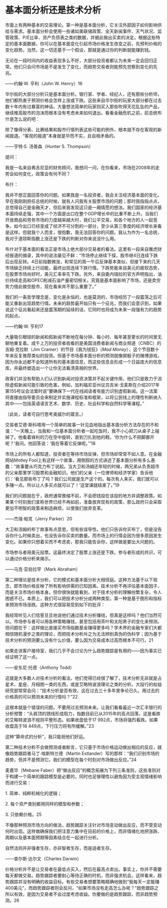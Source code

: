 # 基本面分析还是技术分析

市面上有两种基本的交易理论。第一种是基本面分析，它关注外部因子如何影响供给与需求。基本面分析会使用一些诸如美联储政策、全天新闻事件、天气状况、监管政策、P/E比率、资产负债表之类的数据，并据此做出买卖的决定。根据这些特定的基本面数据，你可以在基本面变化引起市场价格发生改变之前，先预判价格的变化趋势。当然，这一切还基于一个假设，那就是通过你的判断就能赚到钱。

无论在一段时间内的收益表现多么不好，大部分投资者都认为未来一定会回归正常。他们只会问市场是不是发生了变化，而趋势交易者则能预先觉察到变化的先兆。

——约翰·W. 亨利（John W. Henry）16

华尔街的大部分分析只是基本面分析。银行家、学者、经纪人，还有那些分析师，他们都热衷于预测价格会怎样上涨或下跌。这些来自华尔街的玩家大部分都在过去数十年内有过暴富的神话。大量想法简单的玩家则买入那些吹得天花乱坠的产品，继续推高股市的泡沫而根本没有考虑未来如何退出。看看金融危机之前，前总统布什是怎么说的吧：

除了像得分表、比赛结果和股市行情列表这些可能的例外，根本就不存在客观的新闻报道。“客观的报道”本身就是华而不实，且自相矛盾的。

——亨特·S. 汤普森（Hunter S. Thompson）

提问：

我是一名来自弗吉尼亚的财务顾问，我想问一问，在你看来，市场在2008年的走势会如何变化，政策会有何不同？

布什：

我并不想正面回答你的问题。如果我是一名投资者，我会关注经济基本面的变化。早在我刚刚担任总统的时候，就有人问我有关股票市场的问题；那时我指指点点，总觉得自己是金融天才，但后来我发现这只是一厢情愿的想法。我们国家的经济基本面持续走强，其中一个方面是出口在整个GDP增长中的比重不断上升。当我们开放商品和劳务市场的力度越来越大时，我们公平交易，和各个地方的人一起竞争。如今出口已经变成了经济不可分割的一部分，至少从第三季度的经济增长来看是这样。但就我个人而言，很抱歉，我无法回答你的问题。我认为作为一名总统，我对于道琼斯指数上涨还是下跌的判断对你来说没什么用。

布什对于基本面的看法正是市场上绝大部分交易者的看法。这里有一段来自雅虎财经报道的摘录，其中的说法屡见不鲜：“市场停止继续下探，股市继4日连续下跌后出现反转。4日前指数微涨，和常见的周一午后反弹基本类似，但接下来的几天市场缺乏持续上行动能，最终出现连续下跌行情。下跌势能来自美元的疲软态势，在股票市场尚好时，美元汇率率先下跌。另外，来自委内瑞拉的官方声明指出，油价持续走高和OPEC削减石油产量密切相关。究竟是基本面影响了市场，还是卖空势力借此做空股市，现在看来并不那么重要了。”

我们的一条哲学理念是，变化是永恒的，也是莫测的，市场经历了一段震荡之后可能又重新出现趋势行情。未来的趋势最开始只有一个征兆，而我们会意识到，如果说这个征兆看起来还是震荡期的延续的话，它同时也将成为未来一段强有力的趋势的起点。

——约翰·W. 亨利17

大量吸引眼球的新闻和假新闻不断地在每分钟、每小时、每年甚至更长的时间里无聊地重复着。成千上万的投资者收看的是美国消费者新闻与商业频道（CNBC）的吉姆·克拉默（Jim Cramer）的节目《我为钱狂》（_Mad Money_），这个节目数十年来反复推荐类似的投资。但基于市场基本面分析的预测就像掷骰子的赌博游戏，因为你永远都不会知道所有的基本面信息，而这些信息会形成一个日益庞大的信息库，并最终塑造出一个让你无法看清真相的世界。

政客们并没有帮助人们认识到新闻对投资决策并不起关键作用，他们只是致力于消除虚假新闻可能引致的危害。例如，加利福尼亚州议员吉米·戈麦斯在介绍2017年第155号议会法案时说“要确保下一代在线阅读者有能力识别虚假新闻。这一法案将直接由指导委员会来制定并实施课程标准和框架，以将公民线上的理性判断纳入其中——包括英语语言艺术、数学、历史、社会科学和自然科学等课程。”

（此处，读者可自行思考奥威尔的箴言。）

交易者艾德·斯科塔用一个简单的故事一针见血地指出基本面分析方法存在的不和谐：“一天晚上，当我和一位基本面分析者一起吃饭时，我不小心把刀从桌子上碰掉了。他看着锋利的刀在空中旋转，直到刀扎到他的鞋。‘你为什么不把脚挪开呢？’我问。他回答说：‘我在等着它反弹呢。’”18

市场上的所有人都知道，投资者在等待市场反弹，但市场却常常不如人意。在金融网站Motley Fool上有这样一个故事，用倒叙的方式讲述了基本面分析有多么愚蠢：“故事要从巧克力布丁说起。当大卫和汤姆还年轻的时候，两兄弟从负责超市的父亲那里学习股票和金融知识。他们的父亲（一位律师和经济学家）告诉他们：‘看见那些布丁了吗？我们公司就是生产这个的。每次有人来买，我们就可以多赚一点。所以让人多买点就可以了！’这堂课就结束了。”19

我们的问题就在于，政府通常畏缩不前，不会把钱投在该投的地方并调整政策。如果某个时刻我们宣称世界已经不再如前，准备放弃现有的政策，那么政府只会采取更加不明智的政策来制造麻烦，以使我们放弃变革。

——杰瑞·帕克（Jerry Parker）20

大卫和汤姆的布丁故事有点意思，但有些误导性。他们只告诉你买布丁，但是没告诉你什么时候卖出，也没告诉你买卖的数量。而市场上的行情会因为很多原因发生变化。如果你只想着买而不考虑卖，那我只能告诉你，这样做是要出大问题的。

市场参与者用美元投票。这最终决定了股票上涨还是下跌。参与者形成的共识，可以通过价格分析来揭示。

——马克·亚伯拉罕（Mark Abraham）

第二种理论是技术分析，它的模式和基本面分析大相径庭。这种方法基于以下观念，即市场价格反映了所有影响供需的已知因素。技术分析不再评估基本面因子，而是关注市场价格本身。但你很快就能看到，对于技术分析的理解纷繁复杂，令人困惑不已。本质上，我们可以把技术分析分成两种类型。第一种是基于图形和指标来预测市场涨跌。这种方式很容易受到如下的批评：

我经常听见人们信誓旦旦地说他们通过技术分析赚钱，但真是这样吗？他们当然可以。市场参与者可以用各种策略赚钱，甚至包括用茶叶和太阳黑子的变化来预测。但问题在于：这样做比直接买市场指数基金赚得更多吗？学术界的金融专家们大都相信随机漫步之类的理论，而把技术分析斥之为无法辨别真伪的伪科学；因为基于技术分析的预测要么没有什么价值，要么因为交易成本过高而根本不可行。21

如果走进客户接待室，我们几乎不会讨论为什么趋势跟踪是有用的——因为事实已经证明了这一点。

——安东尼·托德（Anthony Todd）

这就是大多数人对技术分析的看法，他们觉得已经很了解了，技术分析无非就是占星术、星座、月相图一类的东西，或是艾略特波浪理论之类的分析。大投行的权益研究部常常会问：“技术分析是否有效，这在过去三十多年里争论已久。用过去的价格真的可以预测未来的行情吗？”22

这根本就是个错误的问题。不要用过去预测未来。让我们看看最近一次汇丰银行的分析预警：“头肩顶的颈线形成阻力，指数目前已从2015年的高点回落，这是看跌的艾略特波浪不规则平整形态。如果收盘低于17 992点，市场将强烈看跌。如果收盘高于18 449点，下行压力将有所缓解。”23

这种“算命式的分析”，我只能祝他们好运。

第二种技术分析不会做预测或者断言，它只基于市场价格运动做出相应的反应，就像趋势跟踪者马丁·埃斯特兰德（Martin Estlander）写的那样：“我们识别市场的趋势，但并不是预测它。我们的模型在每个时刻对市场做出反应。”24

麦嘉华（Mebane Faber）把“做出反应”的概念拓展为下列三条准则，这些准则对于构建一个简单的跟踪模型是必要的，同时也足够理性以避免因为受主观情绪影响而进行交易：

1\. 简单、纯粹机械化的逻辑；

2\. 每个资产类别都用同样的模型和参数；

3\. 只依赖价格。25

不像那种预测市场方向的做法，趋势跟踪关注针对市场变动做出反应，而不管变动何时出现。这样做确保我们把注意力集中在目前的价格上，而非情绪化地把涨跌、周期以及基本面预期等因素结合在一起进行分析。

自然法则并非强者生存，亦非智者生存，而是适者生存。

——查尔斯·达尔文（Charles Darwin）

价格分析并不是让交易者在最低点买入，然后在最高点卖出。事实上，你并不需要每天都做交易。趋势跟踪者要耐心等待正确的时机，而非强求机会。这样看来，趋势跟踪并没有明确的收益目标。有些交易者想要策略精确地做到“我每天一定能赚400美元”，而趋势跟踪者则会反问，“如果市场没有走高怎么办呢？”趋势跟踪之所以有效，是因为交易者不会过度考虑收益。你要做的是趋势跟踪，而非趋势预测。26
